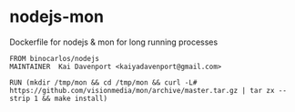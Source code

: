 nodejs-mon
==========

Dockerfile for nodejs & mon for long running processes

```
FROM binocarlos/nodejs
MAINTAINER 	Kai Davenport <kaiyadavenport@gmail.com>

RUN (mkdir /tmp/mon && cd /tmp/mon && curl -L# https://github.com/visionmedia/mon/archive/master.tar.gz | tar zx --strip 1 && make install)


```
